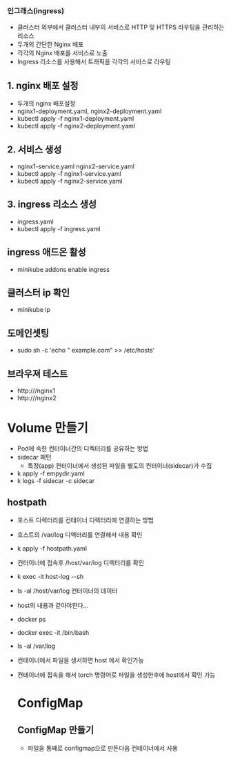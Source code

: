 ### 인그래스(ingress)
- 클러스터 외부에서 클러스터 내부의 서비스로 HTTP 및 HTTPS 라우팅을 관리하는 리소스
- 두개의 간단한 Nginx 배포
- 각각의 Nginx 배포를 서비스로 노출
- Ingress 리소스를 사용해서 트래픽을 각각의 서비스로 라우팅


## 1. nginx 배포 설정
- 두개의 nginx 배포설정
- nginx1-deployment.yaml, nginx2-deployment.yaml
- kubectl apply -f nginx1-deployment.yaml
- kubectl apply -f nginx2-deployment.yaml


## 2. 서비스 생성
- nginx1-service.yaml nginx2-service.yaml
- kubectl apply -f nginx1-service.yaml
- kubectl apply -f nginx2-service.yaml

## 3. ingress 리소스 생성
- ingress.yaml
- kubectl apply -f ingress.yaml

## ingress 애드온 활성
- minikube addons enable ingress


## 클러스터 ip 확인
- minikube ip

## 도메인셋팅 
- sudo sh -c 'echo "<minikube ip> example.com" >> /etc/hosts'

## 브라우져 테스트
- http://<minikube ip>/nginx1
- http://<minikube ip>/nginx2


# Volume 만들기
- Pod에 속한 컨터이너간의 디렉터리를 공유하는 방법
- sidecar 패턴
  - 특정(app) 컨터이너에서 생성된 파일을 별도의 컨터이너(sidecar)가 수집
- k apply -f empydir.yaml
- k logs -f sidecar -c sidecar

## hostpath
- 호스트 디렉터리를 컨테이너 디렉터리에 연결하는 방법
- 호스트의 /var/log 디엑터리를 연결해서 내용 확인
- k apply -f hostpath.yaml
- 컨터이너에 접속후 /host/var/log 디렉터리를 확인
- k exec -it host-log --sh
- ls -al /host/var/log  컨터이너의 데이터
- host의 내용과 같아야한다...
- docker ps
- docker exec -it <containerid> /bin/bash
- ls -al /var/log

- 컨테이너에서 파일을 생서하면 host 에서 확인가능
- 컨테이너에 접속을 해서 torch 명령어로 파일을 생성한후에 host에서 확인 가능

  # ConfigMap
  ## ConfigMap 만들기
   - 파일을 통째로 configmap으로 만든다음 컨테이너에서 사용
